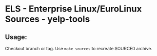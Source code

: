# ELS - Enterprise Linux/EuroLinux Sources - yelp-tools
 
## Usage:
  Checkout branch or tag. Use `make sources` to recreate  SOURCE0 archive.
